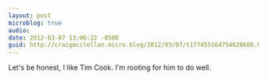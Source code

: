 ```yaml
---
layout: post
microblog: true
audio: 
date: 2012-03-07 13:06:22 -0500
guid: http://craigmcclellan.micro.blog/2012/03/07/t177455164754628608.html
---
```

Let's be honest, I like Tim Cook. I'm rooting for him to do well.
